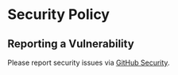 # Security Policy

## Reporting a Vulnerability

Please report security issues via [GitHub Security](https://github.com/mcollina/my-ua-parser/security).

